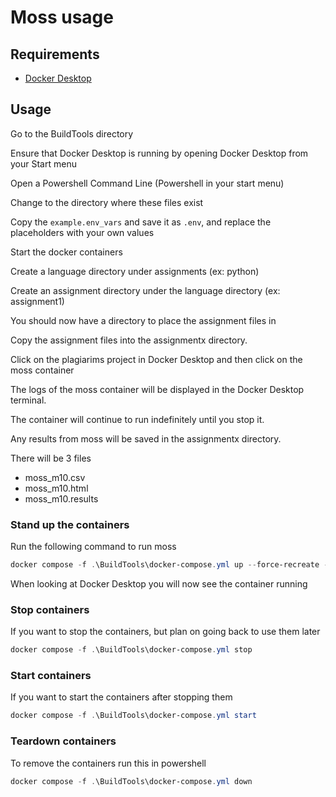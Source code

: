 # Moss usage

## Requirements
- [Docker Desktop](https://docs.docker.com/desktop/install/windows-install/)

## Usage
Go to the BuildTools directory

Ensure that Docker Desktop is running by opening Docker Desktop from your Start menu

Open a Powershell Command Line (Powershell in your start menu)

Change to the directory where these files exist

Copy the `example.env_vars` and save it as `.env`, and replace the placeholders with your own values

Start the docker containers

Create a language directory under assignments (ex: python)

Create an assignment directory under the language directory (ex: assignment1)

You should now have a directory to place the assignment files in

Copy the assignment files into the assignmentx directory.

Click on the plagiarims project in Docker Desktop and then click on the moss container

The logs of the moss container will be displayed in the Docker Desktop terminal.

The container will continue to run indefinitely until you stop it.

Any results from moss will be saved in the assignmentx directory.

There will be 3 files
- moss_m10.csv
- moss_m10.html
- moss_m10.results



### Stand up the containers
Run the following command to run moss
```powershell
docker compose -f .\BuildTools\docker-compose.yml up --force-recreate --remove-orphans --build
```

When looking at Docker Desktop you will now see the container running

### Stop containers
If you want to stop the containers, but plan on going back to use them later
```powershell
docker compose -f .\BuildTools\docker-compose.yml stop
```

### Start containers
If you want to start the containers after stopping them
```powershell
docker compose -f .\BuildTools\docker-compose.yml start
```

### Teardown containers
To remove the containers run this in powershell
```powershell
docker compose -f .\BuildTools\docker-compose.yml down
```
